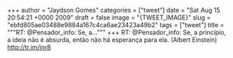 
+++
author = "Jaydson Gomes"
categories = ["tweet"]
date = "Sat Aug 15 20:54:21 +0000 2009"
draft = false
image = "{TWEET_IMAGE}"
slug = "ebfd805ae03488e9884a167c4ca6ae23423a49b2"
tags = ["tweet"]
title = """RT: @Pensador_info: Se, a..."""
+++
RT: @Pensador_info: Se, a princípio, a ideia não é absurda, então não há esperança para ela. (Albert Einstein) http://tr.im/inr8
